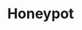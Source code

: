 ---
blog: https://blog.honeypot.io/
codehost: https://github.com/https://github.com/honeypotio
facebook: https://facebook.com/Honeypotio
instagram: https://instagram.com/honeypot.cult
linkedin: https://linkedin.com/company/honeypotio
logohandle: honeypotio
sort: honeypot
title: Honeypot
twitter: https://x.com/honeypotio
website: https://www.honeypot.io/
youtube: https://youtube.com/channel/UCsUalyRg43M8D60mtHe6YcA/videos
---